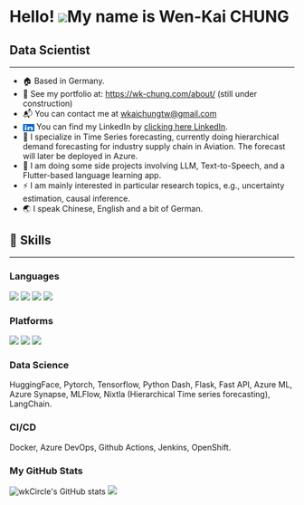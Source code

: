 

Hello! ![](https://user-images.githubusercontent.com/18350557/176309783-0785949b-9127-417c-8b55-ab5a4333674e.gif)My name is Wen-Kai CHUNG
=======================================================================================================================================

## Data Scientist
-----------------

* :house: Based in Germany.
* :rabbit: See my portfolio at: https://wk-chung.com/about/ (still under construction)
* :mailbox_with_mail: You can contact me at wkaichungtw@gmail.com
* <img src="./assets/linkedin-brands.svg" style="vertical-align: middle;" width="20px" height="15px"> You can find my LinkedIn by [clicking here LinkedIn](https://www.linkedin.com/in/wen-kai-chung-376b078a/). 
* :deciduous_tree:  I specialize in Time Series forecasting, currently doing hierarchical demand forecasting for industry supply chain in Aviation. The forecast will later be deployed in Azure.
* :seedling:  I am doing some side projects involving LLM, Text-to-Speech, and a Flutter-based language learning app.
* :zap:  I am mainly interested in particular research topics, e.g., uncertainty estimation, causal inference.
* :earth_asia: I speak Chinese, English and a bit of German.




## :sushi: Skills
-----------------
### Languages
<p align="left">
<img src="https://img.shields.io/badge/Python-FFD43B?style=for-the-badge&logo=python&logoColor=blue">
<img src="https://img.shields.io/badge/Flutter-02569B?style=for-the-badge&logo=flutter&logoColor=white">
<img src="https://img.shields.io/badge/C%2B%2B-00599C?style=for-the-badge&logo=c%2B%2B&logoColor=white">
<img src="https://img.shields.io/badge/mysql-4479A1.svg?style=for-the-badge&logo=mysql&logoColor=white">
</p>

### Platforms
<p align="left">
<img src="https://img.shields.io/badge/Azure_DevOps-0078D7?style=for-the-badge&logo=azure-devops&logoColor=white">
<img src="https://img.shields.io/badge/GitHub-100000?style=for-the-badge&logo=github&logoColor=white">
<img src="https://img.shields.io/badge/Bitbucket-0747a6?style=for-the-badge&logo=bitbucket&logoColor=white">
</p>

### Data Science
HuggingFace, Pytorch, Tensorflow, Python Dash, Flask, Fast API, Azure ML, Azure Synapse, MLFlow, Nixtla (Hierarchical Time series forecasting), LangChain.

### CI/CD
Docker, Azure DevOps, Github Actions, Jenkins, OpenShift.

### My GitHub Stats

<p float="left">
  <!-- <div> -->
  <img src="https://github-readme-stats.vercel.app/api?username=wkcircle&show_icons=true&hide=&count_private=true&title_color=0891b2&text_color=ffffff&icon_color=0891b2&bg_color=1c1917&hide_border=true&show_icons=true" alt="wkCircle's GitHub stats" width="45.5%">
  <!-- </div> -->
  <!-- <div> -->
  <img src="https://github-readme-streak-stats.herokuapp.com/?user=wkcircle&stroke=ffffff&background=1c1917&ring=0891b2&fire=0891b2&currStreakNum=ffffff&currStreakLabel=0891b2&sideNums=ffffff&sideLabels=ffffff&dates=ffffff&hide_border=true" width="50%">
  <!-- </div> -->
</p>